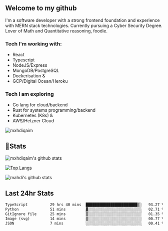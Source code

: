 ## Welcome to my github

I'm a software developer with a strong frontend foundation and experience with MERN stack technologies. Currently pursuing a Cyber Security Degree. Lover of Math and Quantitative reasoning, foodie.

### Tech I'm working with:

- React
- Typescript
- NodeJS/Express
- MongoDB/PostgreSQL
- Dockerisation &
- GCP/Digital Ocean/Heroku

### Tech I am exploring

- Go lang for cloud/backend
- Rust for systems programming/backend
- Kubernetes (K8s) &
- AWS/Hetzner Cloud

![mxhdiqaim](https://komarev.com/ghpvc/?username=mxhdiqaim&label=Profile%20views&color=0e75b6&style=flat)

## 📝Stats

![mxhdiqaim's github stats](https://github-readme-stats.vercel.app/api?username=mxhdiqaim&show_icons=true&count_private=true&title_color=70a5fd&icon_color=bf91f3&text_color=38bdae&bg_color=0d1117)

[![Top Langs](https://github-readme-stats.vercel.app/api/top-langs/?username=mxhdiqaim&exclude_repo=asp_nnl)](https://github.com/mxhdiqaim)

![mahdi's github stats](https://github-readme-streak-stats.herokuapp.com/?user=mxhdiqaim&show_icons=true&count_private=true&title_color=70a5fd&icon_color=bf91f3&text_color=38bdae&bg_color=0d1117)

## Last 24hr Stats

 <!--START_SECTION:waka-->

```txt
TypeScript          29 hrs 40 mins  ███████████████████████▒░   93.27 %
Python              51 mins         ▓░░░░░░░░░░░░░░░░░░░░░░░░   02.71 %
GitIgnore file      25 mins         ▒░░░░░░░░░░░░░░░░░░░░░░░░   01.35 %
Image (svg)         14 mins         ▒░░░░░░░░░░░░░░░░░░░░░░░░   00.77 %
JSON                7 mins          ░░░░░░░░░░░░░░░░░░░░░░░░░   00.41 %
```

<!--END_SECTION:waka-->
